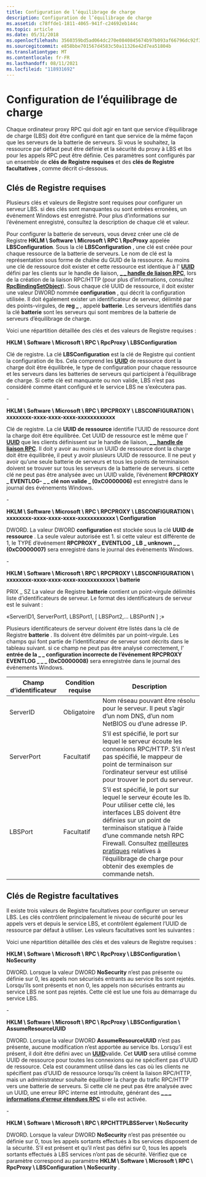 ```yaml
---
title: Configuration de l’équilibrage de charge
description: Configuration de l’équilibrage de charge
ms.assetid: c78ffde1-1811-4065-941f-c24692eb144c
ms.topic: article
ms.date: 05/31/2018
ms.openlocfilehash: 3560359bd5ad064dc270e0840845674b97b093af66796dc92f31f7a15170f467
ms.sourcegitcommit: e858bbe701567d4583c50a11326e42d7ea51804b
ms.translationtype: MT
ms.contentlocale: fr-FR
ms.lasthandoff: 08/11/2021
ms.locfileid: "118931692"
---
```

# <a name="configuring-load-balancing"></a>Configuration de l’équilibrage de charge

Chaque ordinateur proxy RPC qui doit agir en tant que service d’équilibrage de charge (LBS) doit être configuré en tant que service de la même façon que les serveurs de la batterie de serveurs. Si vous le souhaitez, la ressource par défaut peut être définie et la sécurité du proxy à LBS et lbs pour les appels RPC peut être définie. Ces paramètres sont configurés par un ensemble de **clés de Registre requises** et des **clés de Registre facultatives** , comme décrit ci-dessous.

## <a name="required-registry-keys"></a>Clés de Registre requises

Plusieurs clés et valeurs de Registre sont requises pour configurer un serveur LBS. si des clés sont manquantes ou sont entrées erronées, un événement Windows est enregistré. Pour plus d’informations sur l’événement enregistré, consultez la description de chaque clé et valeur.

Pour configurer la batterie de serveurs, vous devez créer une clé de Registre **HKLM \\ Software \\ Microsoft \\ RPC \\ RpcProxy** appelée **LBSConfiguration**. Sous la clé **LBSConfiguration** , une clé est créée pour chaque ressource de la batterie de serveurs. Le nom de clé est la représentation sous forme de chaîne du GUID de la ressource. Au moins une clé de ressource doit exister et cette ressource est identique à l' [**UUID**](./rpcdce/ns-rpcdce-uuid.md) défini par les clients sur le handle de liaison, [**\_ \_ handle de liaison RPC**](rpc-binding-handle.md), lors de la création de la liaison RPC/HTTP (pour plus d’informations, consultez [**RpcBindingSetObject**](/windows/desktop/api/Rpcdce/nf-rpcdce-rpcbindingsetobject)). Sous chaque clé UUID de ressource, il doit exister une valeur DWORD nommée **configuration** , qui décrit la configuration utilisée. Il doit également exister un identificateur de serveur, délimité par des points-virgules, de **reg \_** , appelé **batterie**. Les serveurs identifiés dans la clé **batterie** sont les serveurs qui sont membres de la batterie de serveurs d’équilibrage de charge.

Voici une répartition détaillée des clés et des valeurs de Registre requises :

**HKLM \\ Software \\ Microsoft \\ RPC \\ RpcProxy \\ LBSConfiguration**

Clé de registre. La clé **LBSConfiguration** est la clé de Registre qui contient la configuration de lbs. Cela comprend les [**UUID**](./rpcdce/ns-rpcdce-uuid.md) de ressource dont la charge doit être équilibrée, le type de configuration pour chaque ressource et les serveurs dans les batteries de serveurs qui participent à l’équilibrage de charge. Si cette clé est manquante ou non valide, LBS n’est pas considéré comme étant configuré et le service LBS ne s’exécutera pas.

\-

**HKLM \\ Software \\ Microsoft \\ RPC \\ RPCPROXY \\ LBSCONFIGURATION \\ xxxxxxxx-xxxx-xxxx-xxxx-xxxxxxxxxxxx**

Clé de registre. La clé **UUID de ressource** identifie l’UUID de ressource dont la charge doit être équilibrée. Cet UUID de ressource est le même que l' [**UUID**](./rpcdce/ns-rpcdce-uuid.md) que les clients définissent sur le handle de liaison, [**\_ \_ handle de liaison RPC**](rpc-binding-handle.md). Il doit y avoir au moins un UUID de ressource dont la charge doit être équilibrée, il peut y avoir plusieurs UUID de ressource. Il ne peut y avoir qu’une seule batterie de serveurs et tous les points de terminaison doivent se trouver sur tous les serveurs de la batterie de serveurs. si cette clé ne peut pas être analysée avec un UUID valide, l’événement **RPCPROXY \_ EVENTLOG- \_ \_ clé non valide \_ (0xC0000006)** est enregistré dans le journal des événements Windows.

\-

**HKLM \\ Software \\ Microsoft \\ RPC \\ RPCPROXY \\ LBSCONFIGURATION \\ xxxxxxxx-xxxx-xxxx-xxxx-xxxxxxxxxxxx \\ Configuration**

DWORD. La valeur DWORD **configuration** est stockée sous la clé **UUID de ressource** . La seule valeur autorisée est 1. si cette valeur est différente de 1, le TYPE d’événement **RPCPROXY \_ EVENTLOG \_ LB \_ unknown \_ \_ (0xC0000007)** sera enregistré dans le journal des événements Windows.

\-

**HKLM \\ Software \\ Microsoft \\ RPC \\ RPCPROXY \\ LBSCONFIGURATION \\ xxxxxxxx-xxxx-xxxx-xxxx-xxxxxxxxxxxx \\ batterie**

PRIX \_ SZ La valeur de Registre **batterie** contient un point-virgule délimités liste d’identificateurs de serveur. Le format des identificateurs de serveur est le suivant :

«ServerID1, ServerPort1, LBSPort1, \[ LBSPort2,... LBSPortN \] ;»

Plusieurs identificateurs de serveur doivent être listés dans la clé de Registre **batterie** . Ils doivent être délimités par un point-virgule. Les champs qui font partie de l’identificateur de serveur sont décrits dans le tableau suivant. si ce champ ne peut pas être analysé correctement, l' **entrée de la \_ \_ configuration incorrecte de l’événement RPCPROXY EVENTLOG \_ \_ \_ (0xC0000008)** sera enregistrée dans le journal des événements Windows.



| Champ d’identificateur | Condition requise | Description                                                                                                                                                                                                                                                                        |
|------------------|-------------|------------------------------------------------------------------------------------------------------------------------------------------------------------------------------------------------------------------------------------------------------------------------------------|
| ServerID         | Obligatoire    | Nom réseau pouvant être résolu pour le serveur. Il peut s’agir d’un nom DNS, d’un nom NetBIOS ou d’une adresse IP.                                                                                                                                                                                |
| ServerPort       | Facultatif    | S’il est spécifié, le port sur lequel le serveur écoute les connexions RPC/HTTP. S’il n’est pas spécifié, le mappeur de point de terminaison sur l’ordinateur serveur est utilisé pour trouver le port du serveur.                                                                                                         |
| LBSPort          | Facultatif    | S’il est spécifié, le port sur lequel le serveur écoute les lb. Pour utiliser cette clé, les interfaces LBS doivent être définies sur un point de terminaison statique à l’aide d’une commande netsh RPC Firewall. Consultez [meilleures pratiques](load-balancing-best-practices.md) relatives à l’équilibrage de charge pour obtenir des exemples de commande netsh. |



 

## <a name="optional-registry-keys"></a>Clés de Registre facultatives

Il existe trois valeurs de Registre facultatives pour configurer un serveur LBS. Les clés contrôlent principalement le niveau de sécurité pour les appels vers et depuis le service LBS, et contrôlent également l’UUID de ressource par défaut à utiliser. Les valeurs facultatives sont les suivantes :

Voici une répartition détaillée des clés et des valeurs de Registre requises :

**HKLM \\ Software \\ Microsoft \\ RPC \\ RpcProxy \\ LBSConfiguration \\ NoSecurity**

DWORD. Lorsque la valeur DWORD **NoSecurity** n’est pas présente ou définie sur 0, les appels non sécurisés entrants au service lbs sont rejetés. Lorsqu’ils sont présents et non 0, les appels non sécurisés entrants au service LBS ne sont pas rejetés. Cette clé est lue une fois au démarrage du service LBS.

\-

**HKLM \\ Software \\ Microsoft \\ RPC \\ RpcProxy \\ LBSConfiguration \\ AssumeResourceUUID**

DWORD. Lorsque la valeur DWORD **AssumeResourceUUID** n’est pas présente, aucune modification n’est apportée au service lbs. Lorsqu’il est présent, il doit être défini avec un [**UUID**](./rpcdce/ns-rpcdce-uuid.md)valide. Cet **UUID** sera utilisé comme UUID de ressource pour toutes les connexions qui ne spécifient pas d’UUID de ressource. Cela est couramment utilisé dans les cas où les clients ne spécifient pas d’UUID de ressource lorsqu’ils créent la liaison RPC/HTTP, mais un administrateur souhaite équilibrer la charge du trafic RPC/HTTP vers une batterie de serveurs. Si cette clé ne peut pas être analysée avec un UUID, une erreur RPC interne est introduite, générant des [**\_ \_ \_ informations d’erreur étendues RPC**](/windows/win32/api/rpcasync/ns-rpcasync-rpc_extended_error_info) si elle est activée.

\-

**HKLM \\ Software \\ Microsoft \\ RPC \\ RPCHTTPLBSServer \\ NoSecurity**

DWORD. Lorsque la valeur DWORD **NoSecurity** n’est pas présentée ou définie sur 0, tous les appels sortants effectués à lbs services disposent de la sécurité. S’il est présent et qu’il n’est pas défini sur 0, tous les appels sortants effectués à LBS services n’ont pas de sécurité. Vérifiez que ce paramètre correspond au paramètre **HKLM \\ Software \\ Microsoft \\ RPC \\ RpcProxy \\ LBSConfiguration \\ NoSecurity** .

 

 